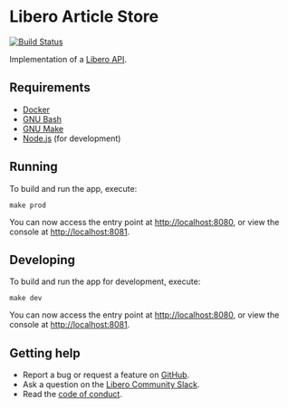 Libero Article Store
====================

[![Build Status](https://github.com/libero/article-store/workflows/CI/badge.svg?branch=master)](https://github.com/libero/article-store/actions?query=branch%3Amaster)

Implementation of a [Libero API](https://libero.pub/api).

Requirements
------------

- [Docker](https://www.docker.com/)
- [GNU Bash](https://www.gnu.org/software/bash/)
- [GNU Make](https://www.gnu.org/software/make/)
- [Node.js](https://nodejs.org/) (for development)

Running
-------

To build and run the app, execute:

```shell
make prod
```

You can now access the entry point at <http://localhost:8080>, or view the console at <http://localhost:8081>.

Developing
----------

To build and run the app for development, execute:

```shell
make dev
```

You can now access the entry point at <http://localhost:8080>, or view the console at <http://localhost:8081>.

Getting help
------------

- Report a bug or request a feature on [GitHub](https://github.com/libero/publisher/issues/new/choose).
- Ask a question on the [Libero Community Slack](https://libero.pub/join-slack).
- Read the [code of conduct](https://libero.pub/code-of-conduct).
